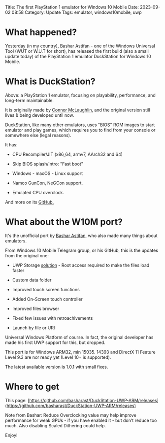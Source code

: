 Title: The first PlayStation 1 emulator for Windows 10 Mobile
Date: 2023-09-02 08:58
Category: Update
Tags: emulator, windows10mobile, uwp

# What happened?

Yesterday (in my country), Bashar Astifan - one of the Windows Universal Tool (WUT or W.U.T for short), has released the first build (also a small update today) of the PlayStation 1 emulator DuckStation for Windows 10 Mobile.

# What is DuckStation?

Above: a PlayStation 1 emulator, focusing on playability, performance, and long-term maintainable.

It is originally made by [Connor McLaughlin][orig], and the original version still lives & being developed until now.

DuckStation, like many other emulators, uses "BIOS" ROM images to start emulator and play games, which requires you to find from your console or somewhere else (legal reasons).

It has:

* CPU Recompiler/JIT (x86_64, armv7, AArch32 and 64)

* Skip BIOS splash/intro: "Fast boot"

* Windows - macOS - Linux support

* Namco GunCon, NeGCon support.

* Emulated CPU overclock.

And more on its [GitHub.][orig]

# What about the W10M port?

It's the unofficial port by [Bashar Astifan](https://github.com/basharst), who also made many things about emulators.

From Windows 10 Mobile Telegram group, or his GitHub, this is the updates from the original one:

* UWP Storage [solution](https://github.com/basharast/UWP2Win32) - Root access required to make the files load faster

* Custom data folder

* Improved touch screen functions

* Added On-Screen touch controller

* Improved files browser

* Fixed few issues with retroachivements

* Launch by file or URI

Universal Windows Platform of course. In fact, the original developer has made his first UWP support for this, but dropped.

This port is for Windows ARM32, min 15035. 14393 and DirectX 11 Feature Level 9.3 are nor ready yet (Level 10+ is supported).

The latest available version is 1.0.1 with small fixes.

# Where to get

This page: [https://github.com/basharast/DuckStation-UWP-ARM/releases](https://github.com/basharast/DuckStation-UWP-ARM/releases)

Note from Bashar: Reduce Overclocking value may help improve performance for weak GPUs - if you have enabled it - but don't reduce too much. Also disabling Scaled Dithering could help.

Enjoy!

[orig]: https://github.com/stenzek/duckstation
